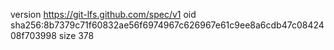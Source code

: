 version https://git-lfs.github.com/spec/v1
oid sha256:8b7379c71f60832ae56f6974967c626967e61c9ee8a6cdb47c0842408f703998
size 378
